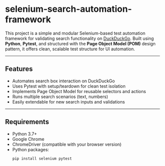 # selenium-search-automation-framework

This project is a simple and modular Selenium-based test automation framework for validating search functionality on [DuckDuckGo](https://duckduckgo.com/). Built using **Python**, **Pytest**, and structured with the **Page Object Model (POM)** design pattern, it offers clean, scalable test structure for UI automation.

---

## Features

-  Automates search box interaction on DuckDuckGo
-  Uses Pytest with setup/teardown for clean test isolation
-  Implements Page Object Model for reusable selectors and actions
-  Runs multiple search scenarios (text, numbers)
-  Easily extendable for new search inputs and validations

---
## Requirements

- Python 3.7+
- Google Chrome
- ChromeDriver (compatible with your browser version)
- Python packages:
  ```bash
  pip install selenium pytest

  
